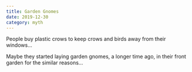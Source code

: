 ```yaml
---
title: Garden Gnomes
date: 2019-12-30
category: myth
---
```


People buy plastic crows to keep crows and birds away from their windows...

Maybe they started laying garden gnomes, a longer time ago, in their front garden for the similar reasons...